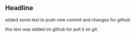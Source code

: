 ## Headline

added some text to push new commit and changes for *github.*

this text was added on github for pull it on git.
